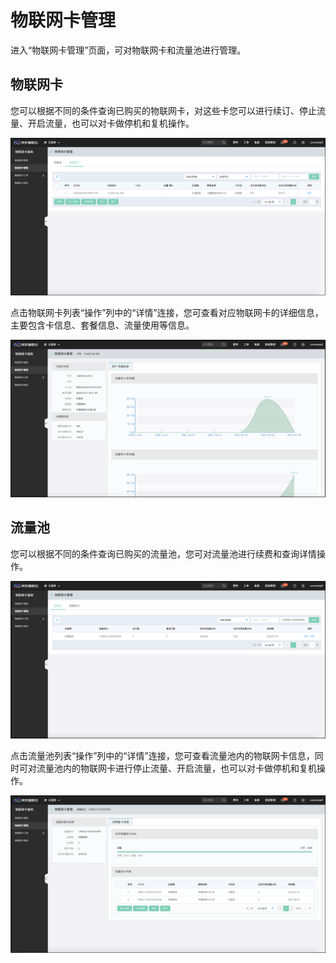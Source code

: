 
# 物联网卡管理

进入“物联网卡管理”页面，可对物联网卡和流量池进行管理。

## 物联网卡

您可以根据不同的条件查询已购买的物联网卡，对这些卡您可以进行续订、停止流量、开启流量，也可以对卡做停机和复机操作。

![物联网卡](../../../../image/Query-Card-Service/3.png)


点击物联网卡列表“操作”列中的“详情”连接，您可查看对应物联网卡的详细信息，主要包含卡信息、套餐信息、流量使用等信息。

![物联网卡](../../../../image/Query-Card-Service/3-1.png)

## 流量池

您可以根据不同的条件查询已购买的流量池，您可对流量池进行续费和查询详情操作。

![流量池](../../../../image/Query-Card-Service/4.png)


点击流量池列表“操作”列中的“详情”连接，您可查看流量池内的物联网卡信息，同时可对流量池内的物联网卡进行停止流量、开启流量，也可以对卡做停机和复机操作。

![物联网卡](../../../../image/Query-Card-Service/4-1.png)

